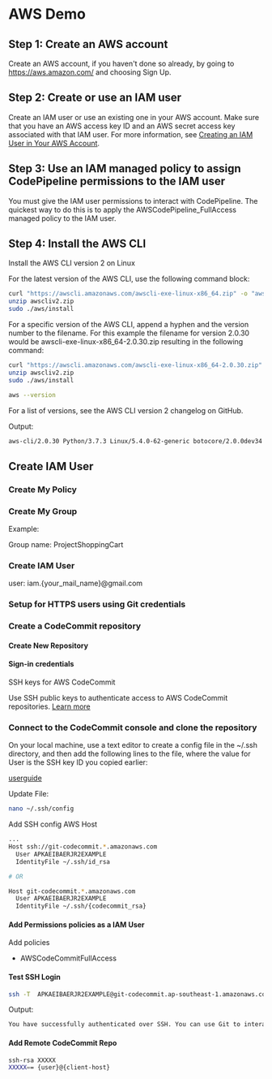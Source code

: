 # AWS Demo

## Step 1: Create an AWS account


Create an AWS account, if you haven't done so already, by going to https://aws.amazon.com/ and choosing Sign Up.


## Step 2: Create or use an IAM user


Create an IAM user or use an existing one in your AWS account. Make sure that you have an AWS access key ID and an AWS secret access key associated with that IAM user. For more information, see [Creating an IAM User in Your AWS Account](https://docs.aws.amazon.com/IAM/latest/UserGuide/Using_SettingUpUser.html).


## Step 3: Use an IAM managed policy to assign CodePipeline permissions to the IAM user


You must give the IAM user permissions to interact with CodePipeline. The quickest way to do this is to apply the AWSCodePipeline_FullAccess managed policy to the IAM user. 


## Step 4: Install the AWS CLI


Install the AWS CLI version 2 on Linux

For the latest version of the AWS CLI, use the following command block:


```bash
curl "https://awscli.amazonaws.com/awscli-exe-linux-x86_64.zip" -o "awscliv2.zip"
unzip awscliv2.zip
sudo ./aws/install

```


For a specific version of the AWS CLI, append a hyphen and the version number to the filename. For this example the filename for version 2.0.30 would be awscli-exe-linux-x86_64-2.0.30.zip resulting in the following command:


```bash
curl "https://awscli.amazonaws.com/awscli-exe-linux-x86_64-2.0.30.zip" -o "awscliv2.zip"
unzip awscliv2.zip
sudo ./aws/install

aws --version

```


For a list of versions, see the AWS CLI version 2 changelog
on GitHub.


Output:

```bash
aws-cli/2.0.30 Python/3.7.3 Linux/5.4.0-62-generic botocore/2.0.0dev34

```


## Create IAM User



### Create My Policy



### Create My Group

Example:

Group name: ProjectShoppingCart


### Create IAM User


user: iam.{your_mail_name}@gmail.com



### Setup for HTTPS users using Git credentials



### Create a CodeCommit repository



#### Create New Repository




#### Sign-in credentials


SSH keys for AWS CodeCommit

Use SSH public keys to authenticate access to AWS CodeCommit repositories. [Learn more](http://docs.aws.amazon.com/console/iam/about-ssh-keys) 



### Connect to the CodeCommit console and clone the repository


On your local machine, use a text editor to create a config file in the ~/.ssh directory, and then add the following lines to the file, where the value for User is the SSH key ID you copied earlier:

[userguide](https://docs.aws.amazon.com/codecommit/latest/userguide/setting-up-ssh-unixes.html)


Update File:

```bash
nano ~/.ssh/config

```


Add SSH config AWS Host


```bash
...
Host ssh://git-codecommit.*.amazonaws.com
  User APKAEIBAERJR2EXAMPLE
  IdentityFile ~/.ssh/id_rsa

# OR

Host git-codecommit.*.amazonaws.com
  User APKAEIBAERJR2EXAMPLE
  IdentityFile ~/.ssh/{codecommit_rsa}


```


#### Add Permissions policies as a IAM User

Add policies

- AWSCodeCommitFullAccess



#### Test SSH Login


```bash
ssh -T  APKAEIBAERJR2EXAMPLE@git-codecommit.ap-southeast-1.amazonaws.com

```

Output:

```bash
You have successfully authenticated over SSH. You can use Git to interact with AWS CodeCommit. Interactive shells are not supported.Connection to git-codecommit.ap-southeast-1.amazonaws.com closed by remote host.

```

#### Add Remote CodeCommit Repo

```bash
ssh-rsa XXXXX
XXXXX== {user}@{client-host}

```

